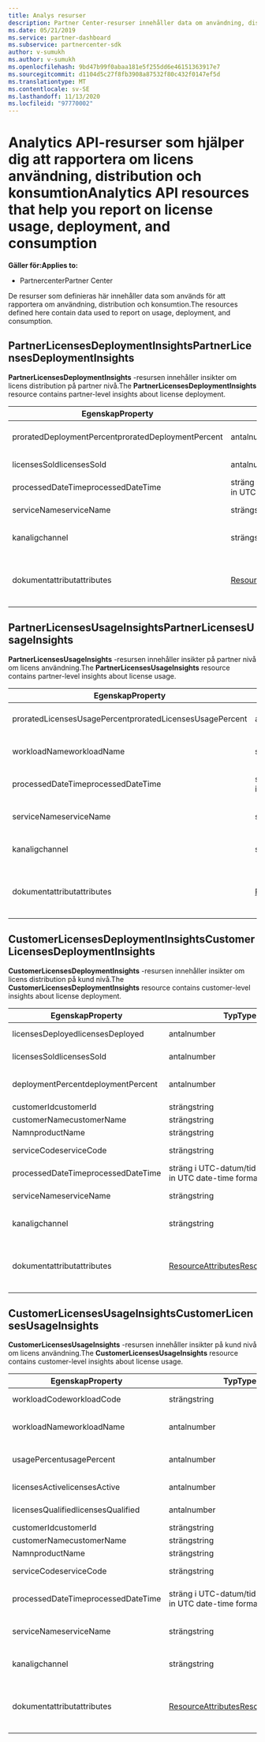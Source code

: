 ```yaml
---
title: Analys resurser
description: Partner Center-resurser innehåller data om användning, distribution och konsumtion. Innehåller insikter om licens distribution och användning av partner och kunder.
ms.date: 05/21/2019
ms.service: partner-dashboard
ms.subservice: partnercenter-sdk
author: v-sumukh
ms.author: v-sumukh
ms.openlocfilehash: 9bd47b99f0abaa181e5f255dd6e46151363917e7
ms.sourcegitcommit: d1104d5c27f8fb3908a87532f80c432f0147ef5d
ms.translationtype: MT
ms.contentlocale: sv-SE
ms.lasthandoff: 11/13/2020
ms.locfileid: "97770002"
---
```

# <a name="analytics-api-resources-that-help-you-report-on-license-usage-deployment-and-consumption"></a><span data-ttu-id="2468f-104">Analytics API-resurser som hjälper dig att rapportera om licens användning, distribution och konsumtion</span><span class="sxs-lookup"><span data-stu-id="2468f-104">Analytics API resources that help you report on license usage, deployment, and consumption</span></span>

<span data-ttu-id="2468f-105">**Gäller för:**</span><span class="sxs-lookup"><span data-stu-id="2468f-105">**Applies to:**</span></span>

- <span data-ttu-id="2468f-106">Partnercenter</span><span class="sxs-lookup"><span data-stu-id="2468f-106">Partner Center</span></span>

<span data-ttu-id="2468f-107">De resurser som definieras här innehåller data som används för att rapportera om användning, distribution och konsumtion.</span><span class="sxs-lookup"><span data-stu-id="2468f-107">The resources defined here contain data used to report on usage, deployment, and consumption.</span></span>

## <a name="partnerlicensesdeploymentinsights"></a><span data-ttu-id="2468f-108">PartnerLicensesDeploymentInsights</span><span class="sxs-lookup"><span data-stu-id="2468f-108">PartnerLicensesDeploymentInsights</span></span>

<span data-ttu-id="2468f-109">**PartnerLicensesDeploymentInsights** -resursen innehåller insikter om licens distribution på partner nivå.</span><span class="sxs-lookup"><span data-stu-id="2468f-109">The **PartnerLicensesDeploymentInsights** resource contains partner-level insights about license deployment.</span></span>

| <span data-ttu-id="2468f-110">Egenskap</span><span class="sxs-lookup"><span data-stu-id="2468f-110">Property</span></span>                  | <span data-ttu-id="2468f-111">Typ</span><span class="sxs-lookup"><span data-stu-id="2468f-111">Type</span></span>                                                           | <span data-ttu-id="2468f-112">Description</span><span class="sxs-lookup"><span data-stu-id="2468f-112">Description</span></span>                                                                         |
|---------------------------|----------------------------------------------------------------|-------------------------------------------------------------------------------------|
| <span data-ttu-id="2468f-113">proratedDeploymentPercent</span><span class="sxs-lookup"><span data-stu-id="2468f-113">proratedDeploymentPercent</span></span> | <span data-ttu-id="2468f-114">antal</span><span class="sxs-lookup"><span data-stu-id="2468f-114">number</span></span>                                                         | <span data-ttu-id="2468f-115">Procent andelen licenser som distribuerats.</span><span class="sxs-lookup"><span data-stu-id="2468f-115">The percentage of licenses deployed.</span></span>                                                |
| <span data-ttu-id="2468f-116">licensesSold</span><span class="sxs-lookup"><span data-stu-id="2468f-116">licensesSold</span></span>              | <span data-ttu-id="2468f-117">antal</span><span class="sxs-lookup"><span data-stu-id="2468f-117">number</span></span>                                                         | <span data-ttu-id="2468f-118">Antalet sålda licenser.</span><span class="sxs-lookup"><span data-stu-id="2468f-118">The number of licenses sold.</span></span>                                                        |
| <span data-ttu-id="2468f-119">processedDateTime</span><span class="sxs-lookup"><span data-stu-id="2468f-119">processedDateTime</span></span>         | <span data-ttu-id="2468f-120">sträng i UTC-datum/tid-format</span><span class="sxs-lookup"><span data-stu-id="2468f-120">string in UTC date-time format</span></span>                                 | <span data-ttu-id="2468f-121">Datum och tid då data aggregerades.</span><span class="sxs-lookup"><span data-stu-id="2468f-121">The date and time when the data was aggregated.</span></span>                                     |
| <span data-ttu-id="2468f-122">serviceName</span><span class="sxs-lookup"><span data-stu-id="2468f-122">serviceName</span></span>               | <span data-ttu-id="2468f-123">sträng</span><span class="sxs-lookup"><span data-stu-id="2468f-123">string</span></span>                                                         | <span data-ttu-id="2468f-124">Tjänst namnet (till exempel: O365, CRM).</span><span class="sxs-lookup"><span data-stu-id="2468f-124">The service name (for example:  o365, crm).</span></span>                                                  |
| <span data-ttu-id="2468f-125">kanalig</span><span class="sxs-lookup"><span data-stu-id="2468f-125">channel</span></span>                   | <span data-ttu-id="2468f-126">sträng</span><span class="sxs-lookup"><span data-stu-id="2468f-126">string</span></span>                                                         | <span data-ttu-id="2468f-127">Kanal namnet för tjänsten (till exempel: åter försäljare).</span><span class="sxs-lookup"><span data-stu-id="2468f-127">The channel name of the service (for example:  reseller).</span></span>                                    |
| <span data-ttu-id="2468f-128">dokumentattribut</span><span class="sxs-lookup"><span data-stu-id="2468f-128">attributes</span></span>                | [<span data-ttu-id="2468f-129">ResourceAttributes</span><span class="sxs-lookup"><span data-stu-id="2468f-129">ResourceAttributes</span></span>](utility-resources.md#resourceattributes) | <span data-ttu-id="2468f-130">Attribut för metadata.</span><span class="sxs-lookup"><span data-stu-id="2468f-130">The metadata attributes.</span></span> <span data-ttu-id="2468f-131">Inkluderar "objectType": "PartnerLicensesDeploymentInsights"</span><span class="sxs-lookup"><span data-stu-id="2468f-131">Includes "objectType": "PartnerLicensesDeploymentInsights"</span></span> |

## <a name="partnerlicensesusageinsights"></a><span data-ttu-id="2468f-132">PartnerLicensesUsageInsights</span><span class="sxs-lookup"><span data-stu-id="2468f-132">PartnerLicensesUsageInsights</span></span>

<span data-ttu-id="2468f-133">**PartnerLicensesUsageInsights** -resursen innehåller insikter på partner nivå om licens användning.</span><span class="sxs-lookup"><span data-stu-id="2468f-133">The **PartnerLicensesUsageInsights** resource contains partner-level insights about license usage.</span></span>

| <span data-ttu-id="2468f-134">Egenskap</span><span class="sxs-lookup"><span data-stu-id="2468f-134">Property</span></span>                     | <span data-ttu-id="2468f-135">Typ</span><span class="sxs-lookup"><span data-stu-id="2468f-135">Type</span></span>                                                           | <span data-ttu-id="2468f-136">Description</span><span class="sxs-lookup"><span data-stu-id="2468f-136">Description</span></span>                                                                    |
|------------------------------|----------------------------------------------------------------|--------------------------------------------------------------------------------|
| <span data-ttu-id="2468f-137">proratedLicensesUsagePercent</span><span class="sxs-lookup"><span data-stu-id="2468f-137">proratedLicensesUsagePercent</span></span> | <span data-ttu-id="2468f-138">antal</span><span class="sxs-lookup"><span data-stu-id="2468f-138">number</span></span>                                                         | <span data-ttu-id="2468f-139">Procent andelen licenser som distribuerats.</span><span class="sxs-lookup"><span data-stu-id="2468f-139">The percentage of licenses deployed.</span></span>                                           |
| <span data-ttu-id="2468f-140">workloadName</span><span class="sxs-lookup"><span data-stu-id="2468f-140">workloadName</span></span>                 | <span data-ttu-id="2468f-141">sträng</span><span class="sxs-lookup"><span data-stu-id="2468f-141">string</span></span>                                                         | <span data-ttu-id="2468f-142">Arbets belastnings namnet (till exempel: Exchange).</span><span class="sxs-lookup"><span data-stu-id="2468f-142">The workload name (for example:  exchange).</span></span>                                             |
| <span data-ttu-id="2468f-143">processedDateTime</span><span class="sxs-lookup"><span data-stu-id="2468f-143">processedDateTime</span></span>            | <span data-ttu-id="2468f-144">sträng i UTC-datum/tid-format</span><span class="sxs-lookup"><span data-stu-id="2468f-144">string in UTC date-time format</span></span>                                 | <span data-ttu-id="2468f-145">Datum och tid då data aggregerades.</span><span class="sxs-lookup"><span data-stu-id="2468f-145">The date and time when the data was aggregated.</span></span>                                |
| <span data-ttu-id="2468f-146">serviceName</span><span class="sxs-lookup"><span data-stu-id="2468f-146">serviceName</span></span>                  | <span data-ttu-id="2468f-147">sträng</span><span class="sxs-lookup"><span data-stu-id="2468f-147">string</span></span>                                                         | <span data-ttu-id="2468f-148">Tjänst namnet (till exempel: O365, CRM).</span><span class="sxs-lookup"><span data-stu-id="2468f-148">The service name (for example:  o365, crm).</span></span>                                             |
| <span data-ttu-id="2468f-149">kanalig</span><span class="sxs-lookup"><span data-stu-id="2468f-149">channel</span></span>                      | <span data-ttu-id="2468f-150">sträng</span><span class="sxs-lookup"><span data-stu-id="2468f-150">string</span></span>                                                         | <span data-ttu-id="2468f-151">Kanal namnet för tjänsten (till exempel: åter försäljare).</span><span class="sxs-lookup"><span data-stu-id="2468f-151">The channel name of the service (for example:  reseller).</span></span>                               |
| <span data-ttu-id="2468f-152">dokumentattribut</span><span class="sxs-lookup"><span data-stu-id="2468f-152">attributes</span></span>                   | [<span data-ttu-id="2468f-153">ResourceAttributes</span><span class="sxs-lookup"><span data-stu-id="2468f-153">ResourceAttributes</span></span>](utility-resources.md#resourceattributes) | <span data-ttu-id="2468f-154">Attribut för metadata.</span><span class="sxs-lookup"><span data-stu-id="2468f-154">The metadata attributes.</span></span> <span data-ttu-id="2468f-155">Inkluderar "objectType": "PartnerLicensesUsageInsights"</span><span class="sxs-lookup"><span data-stu-id="2468f-155">Includes "objectType": "PartnerLicensesUsageInsights"</span></span> |

## <a name="customerlicensesdeploymentinsights"></a><span data-ttu-id="2468f-156">CustomerLicensesDeploymentInsights</span><span class="sxs-lookup"><span data-stu-id="2468f-156">CustomerLicensesDeploymentInsights</span></span>

<span data-ttu-id="2468f-157">**CustomerLicensesDeploymentInsights** -resursen innehåller insikter om licens distribution på kund nivå.</span><span class="sxs-lookup"><span data-stu-id="2468f-157">The **CustomerLicensesDeploymentInsights** resource contains customer-level insights about license deployment.</span></span>

| <span data-ttu-id="2468f-158">Egenskap</span><span class="sxs-lookup"><span data-stu-id="2468f-158">Property</span></span>          | <span data-ttu-id="2468f-159">Typ</span><span class="sxs-lookup"><span data-stu-id="2468f-159">Type</span></span>                                                           | <span data-ttu-id="2468f-160">Description</span><span class="sxs-lookup"><span data-stu-id="2468f-160">Description</span></span>                                                                          |
|-------------------|----------------------------------------------------------------|--------------------------------------------------------------------------------------|
| <span data-ttu-id="2468f-161">licensesDeployed</span><span class="sxs-lookup"><span data-stu-id="2468f-161">licensesDeployed</span></span>  | <span data-ttu-id="2468f-162">antal</span><span class="sxs-lookup"><span data-stu-id="2468f-162">number</span></span>                                                         | <span data-ttu-id="2468f-163">Antalet distribuerade licenser.</span><span class="sxs-lookup"><span data-stu-id="2468f-163">The number of licenses deployed.</span></span>                                                     |
| <span data-ttu-id="2468f-164">licensesSold</span><span class="sxs-lookup"><span data-stu-id="2468f-164">licensesSold</span></span>      | <span data-ttu-id="2468f-165">antal</span><span class="sxs-lookup"><span data-stu-id="2468f-165">number</span></span>                                                         | <span data-ttu-id="2468f-166">Antalet sålda licenser.</span><span class="sxs-lookup"><span data-stu-id="2468f-166">The number of licenses sold.</span></span>                                                         |
| <span data-ttu-id="2468f-167">deploymentPercent</span><span class="sxs-lookup"><span data-stu-id="2468f-167">deploymentPercent</span></span> | <span data-ttu-id="2468f-168">antal</span><span class="sxs-lookup"><span data-stu-id="2468f-168">number</span></span>                                                         | <span data-ttu-id="2468f-169">Den justerade procent andelen licenser som har distribuerats.</span><span class="sxs-lookup"><span data-stu-id="2468f-169">The adjusted percentage of licenses deployed.</span></span>                                        |
| <span data-ttu-id="2468f-170">customerId</span><span class="sxs-lookup"><span data-stu-id="2468f-170">customerId</span></span>        | <span data-ttu-id="2468f-171">sträng</span><span class="sxs-lookup"><span data-stu-id="2468f-171">string</span></span>                                                         | <span data-ttu-id="2468f-172">Kund-ID.</span><span class="sxs-lookup"><span data-stu-id="2468f-172">The customer identifier.</span></span>                                                             |
| <span data-ttu-id="2468f-173">customerName</span><span class="sxs-lookup"><span data-stu-id="2468f-173">customerName</span></span>      | <span data-ttu-id="2468f-174">sträng</span><span class="sxs-lookup"><span data-stu-id="2468f-174">string</span></span>                                                         | <span data-ttu-id="2468f-175">Kundens namn.</span><span class="sxs-lookup"><span data-stu-id="2468f-175">The customer name.</span></span>                                                                   |
| <span data-ttu-id="2468f-176">Namn</span><span class="sxs-lookup"><span data-stu-id="2468f-176">productName</span></span>       | <span data-ttu-id="2468f-177">sträng</span><span class="sxs-lookup"><span data-stu-id="2468f-177">string</span></span>                                                         | <span data-ttu-id="2468f-178">Produkt namnet.</span><span class="sxs-lookup"><span data-stu-id="2468f-178">The product name.</span></span>                                                                    |
| <span data-ttu-id="2468f-179">serviceCode</span><span class="sxs-lookup"><span data-stu-id="2468f-179">serviceCode</span></span>       | <span data-ttu-id="2468f-180">sträng</span><span class="sxs-lookup"><span data-stu-id="2468f-180">string</span></span>                                                         | <span data-ttu-id="2468f-181">Tjänst koden för licensen.</span><span class="sxs-lookup"><span data-stu-id="2468f-181">The service code of the license.</span></span>                                                     |
| <span data-ttu-id="2468f-182">processedDateTime</span><span class="sxs-lookup"><span data-stu-id="2468f-182">processedDateTime</span></span> | <span data-ttu-id="2468f-183">sträng i UTC-datum/tid-format</span><span class="sxs-lookup"><span data-stu-id="2468f-183">string in UTC date-time format</span></span>                                 | <span data-ttu-id="2468f-184">Datum och tid då data aggregerades.</span><span class="sxs-lookup"><span data-stu-id="2468f-184">The date and time when the data was aggregated.</span></span>                                      |
| <span data-ttu-id="2468f-185">serviceName</span><span class="sxs-lookup"><span data-stu-id="2468f-185">serviceName</span></span>       | <span data-ttu-id="2468f-186">sträng</span><span class="sxs-lookup"><span data-stu-id="2468f-186">string</span></span>                                                         | <span data-ttu-id="2468f-187">Tjänst namnet (till exempel: O365, CRM).</span><span class="sxs-lookup"><span data-stu-id="2468f-187">The service name (for example:  o365, crm).</span></span>                                                   |
| <span data-ttu-id="2468f-188">kanalig</span><span class="sxs-lookup"><span data-stu-id="2468f-188">channel</span></span>           | <span data-ttu-id="2468f-189">sträng</span><span class="sxs-lookup"><span data-stu-id="2468f-189">string</span></span>                                                         | <span data-ttu-id="2468f-190">Kanal namnet för tjänsten (till exempel: åter försäljare).</span><span class="sxs-lookup"><span data-stu-id="2468f-190">The channel name of the service (for example:  reseller).</span></span>                                     |
| <span data-ttu-id="2468f-191">dokumentattribut</span><span class="sxs-lookup"><span data-stu-id="2468f-191">attributes</span></span>        | [<span data-ttu-id="2468f-192">ResourceAttributes</span><span class="sxs-lookup"><span data-stu-id="2468f-192">ResourceAttributes</span></span>](utility-resources.md#resourceattributes) | <span data-ttu-id="2468f-193">Attribut för metadata.</span><span class="sxs-lookup"><span data-stu-id="2468f-193">The metadata attributes.</span></span> <span data-ttu-id="2468f-194">Inkluderar "objectType": "CustomerLicensesDeploymentInsights"</span><span class="sxs-lookup"><span data-stu-id="2468f-194">Includes "objectType": "CustomerLicensesDeploymentInsights"</span></span> |

## <a name="customerlicensesusageinsights"></a><span data-ttu-id="2468f-195">CustomerLicensesUsageInsights</span><span class="sxs-lookup"><span data-stu-id="2468f-195">CustomerLicensesUsageInsights</span></span>

<span data-ttu-id="2468f-196">**CustomerLicensesUsageInsights** -resursen innehåller insikter på kund nivå om licens användning.</span><span class="sxs-lookup"><span data-stu-id="2468f-196">The **CustomerLicensesUsageInsights** resource contains customer-level insights about license usage.</span></span>

| <span data-ttu-id="2468f-197">Egenskap</span><span class="sxs-lookup"><span data-stu-id="2468f-197">Property</span></span>          | <span data-ttu-id="2468f-198">Typ</span><span class="sxs-lookup"><span data-stu-id="2468f-198">Type</span></span>                                                           | <span data-ttu-id="2468f-199">Description</span><span class="sxs-lookup"><span data-stu-id="2468f-199">Description</span></span>                                                                     |
|-------------------|----------------------------------------------------------------|---------------------------------------------------------------------------------|
| <span data-ttu-id="2468f-200">workloadCode</span><span class="sxs-lookup"><span data-stu-id="2468f-200">workloadCode</span></span>      | <span data-ttu-id="2468f-201">sträng</span><span class="sxs-lookup"><span data-stu-id="2468f-201">string</span></span>                                                         | <span data-ttu-id="2468f-202">Arbets belastnings koden.</span><span class="sxs-lookup"><span data-stu-id="2468f-202">The workload code.</span></span>                                                              |
| <span data-ttu-id="2468f-203">workloadName</span><span class="sxs-lookup"><span data-stu-id="2468f-203">workloadName</span></span>      | <span data-ttu-id="2468f-204">antal</span><span class="sxs-lookup"><span data-stu-id="2468f-204">number</span></span>                                                         | <span data-ttu-id="2468f-205">Arbets belastnings namnet (till exempel: Exchange).</span><span class="sxs-lookup"><span data-stu-id="2468f-205">The workload name (for example:  Exchange).</span></span>                                              |
| <span data-ttu-id="2468f-206">usagePercent</span><span class="sxs-lookup"><span data-stu-id="2468f-206">usagePercent</span></span>      | <span data-ttu-id="2468f-207">antal</span><span class="sxs-lookup"><span data-stu-id="2468f-207">number</span></span>                                                         | <span data-ttu-id="2468f-208">Den justerade procent andelen licenser som används.</span><span class="sxs-lookup"><span data-stu-id="2468f-208">The adjusted percentage of licenses used.</span></span>                                       |
| <span data-ttu-id="2468f-209">licensesActive</span><span class="sxs-lookup"><span data-stu-id="2468f-209">licensesActive</span></span>    | <span data-ttu-id="2468f-210">antal</span><span class="sxs-lookup"><span data-stu-id="2468f-210">number</span></span>                                                         | <span data-ttu-id="2468f-211">Antalet aktiva licenser.</span><span class="sxs-lookup"><span data-stu-id="2468f-211">The number of active licenses.</span></span>                                                  |
| <span data-ttu-id="2468f-212">licensesQualified</span><span class="sxs-lookup"><span data-stu-id="2468f-212">licensesQualified</span></span> | <span data-ttu-id="2468f-213">antal</span><span class="sxs-lookup"><span data-stu-id="2468f-213">number</span></span>                                                         | <span data-ttu-id="2468f-214">Antalet kvalificerade licenser.</span><span class="sxs-lookup"><span data-stu-id="2468f-214">The number of qualified licenses.</span></span>                                               |
| <span data-ttu-id="2468f-215">customerId</span><span class="sxs-lookup"><span data-stu-id="2468f-215">customerId</span></span>        | <span data-ttu-id="2468f-216">sträng</span><span class="sxs-lookup"><span data-stu-id="2468f-216">string</span></span>                                                         | <span data-ttu-id="2468f-217">Kund-ID.</span><span class="sxs-lookup"><span data-stu-id="2468f-217">The customer identifier.</span></span>                                                        |
| <span data-ttu-id="2468f-218">customerName</span><span class="sxs-lookup"><span data-stu-id="2468f-218">customerName</span></span>      | <span data-ttu-id="2468f-219">sträng</span><span class="sxs-lookup"><span data-stu-id="2468f-219">string</span></span>                                                         | <span data-ttu-id="2468f-220">Kundens namn.</span><span class="sxs-lookup"><span data-stu-id="2468f-220">The customer name.</span></span>                                                              |
| <span data-ttu-id="2468f-221">Namn</span><span class="sxs-lookup"><span data-stu-id="2468f-221">productName</span></span>       | <span data-ttu-id="2468f-222">sträng</span><span class="sxs-lookup"><span data-stu-id="2468f-222">string</span></span>                                                         | <span data-ttu-id="2468f-223">Produkt namnet.</span><span class="sxs-lookup"><span data-stu-id="2468f-223">The product name.</span></span>                                                               |
| <span data-ttu-id="2468f-224">serviceCode</span><span class="sxs-lookup"><span data-stu-id="2468f-224">serviceCode</span></span>       | <span data-ttu-id="2468f-225">sträng</span><span class="sxs-lookup"><span data-stu-id="2468f-225">string</span></span>                                                         | <span data-ttu-id="2468f-226">Tjänst koden för licensen.</span><span class="sxs-lookup"><span data-stu-id="2468f-226">The service code of the license.</span></span>                                                |
| <span data-ttu-id="2468f-227">processedDateTime</span><span class="sxs-lookup"><span data-stu-id="2468f-227">processedDateTime</span></span> | <span data-ttu-id="2468f-228">sträng i UTC-datum/tid-format</span><span class="sxs-lookup"><span data-stu-id="2468f-228">string in UTC date-time format</span></span>                                 | <span data-ttu-id="2468f-229">Datum och tid då data aggregerades.</span><span class="sxs-lookup"><span data-stu-id="2468f-229">The date and time when the data was aggregated.</span></span>                                 |
| <span data-ttu-id="2468f-230">serviceName</span><span class="sxs-lookup"><span data-stu-id="2468f-230">serviceName</span></span>       | <span data-ttu-id="2468f-231">sträng</span><span class="sxs-lookup"><span data-stu-id="2468f-231">string</span></span>                                                         | <span data-ttu-id="2468f-232">Tjänst namnet (till exempel: O365, CRM).</span><span class="sxs-lookup"><span data-stu-id="2468f-232">The service name (for example:  o365, crm).</span></span>                                              |
| <span data-ttu-id="2468f-233">kanalig</span><span class="sxs-lookup"><span data-stu-id="2468f-233">channel</span></span>           | <span data-ttu-id="2468f-234">sträng</span><span class="sxs-lookup"><span data-stu-id="2468f-234">string</span></span>                                                         | <span data-ttu-id="2468f-235">Kanal namnet för tjänsten (till exempel: åter försäljare).</span><span class="sxs-lookup"><span data-stu-id="2468f-235">The channel name of the service (for example:  reseller).</span></span>                                |
| <span data-ttu-id="2468f-236">dokumentattribut</span><span class="sxs-lookup"><span data-stu-id="2468f-236">attributes</span></span>        | [<span data-ttu-id="2468f-237">ResourceAttributes</span><span class="sxs-lookup"><span data-stu-id="2468f-237">ResourceAttributes</span></span>](utility-resources.md#resourceattributes) | <span data-ttu-id="2468f-238">Attribut för metadata.</span><span class="sxs-lookup"><span data-stu-id="2468f-238">The metadata attributes.</span></span> <span data-ttu-id="2468f-239">Inkluderar "objectType": "CustomerLicensesUsageInsights"</span><span class="sxs-lookup"><span data-stu-id="2468f-239">Includes "objectType": "CustomerLicensesUsageInsights"</span></span> |